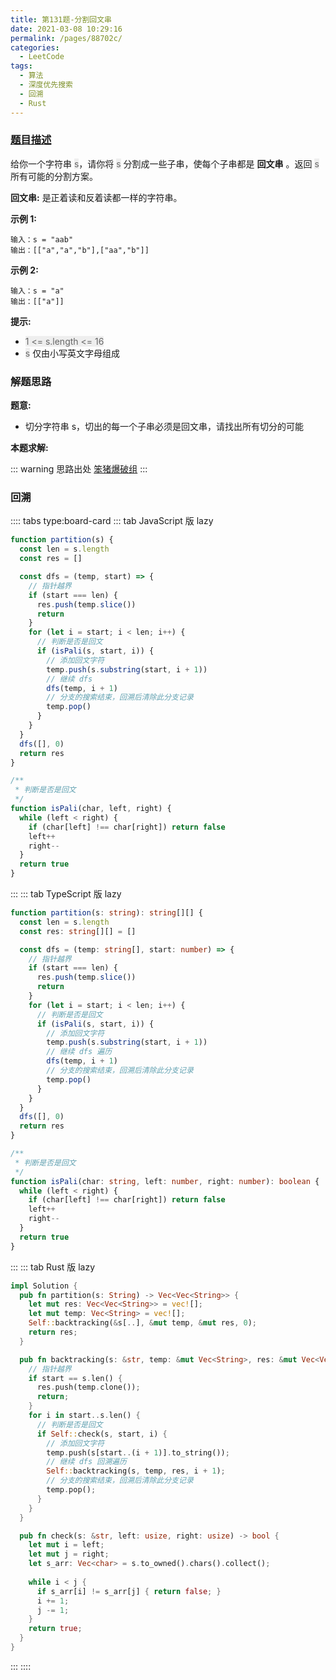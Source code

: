 ```yaml
---
title: 第131题-分割回文串
date: 2021-03-08 10:29:16
permalink: /pages/88702c/
categories:
  - LeetCode
tags:
  - 算法
  - 深度优先搜索
  - 回溯
  - Rust
---
```


### [题目描述](https://leetcode-cn.com/problems/palindrome-partitioning/solution/)

给你一个字符串 <span style="background: #eee; color: #666;">s</span>，请你将 <span style="background: #eee; color: #666;">s</span> 分割成一些子串，使每个子串都是 **回文串** 。返回 <span style="background: #eee; color: #666;">s</span> 所有可能的分割方案。

**回文串:** 是正着读和反着读都一样的字符串。

<!-- more -->

**示例 1:**

```
输入：s = "aab"
输出：[["a","a","b"],["aa","b"]]
```

**示例 2:**

```
输入：s = "a"
输出：[["a"]]
```

**提示:**

- <span style="background: #eee; color: #666;">1 <= s.length <= 16</span>
- <span style="background: #eee; color: #666;">s</span> 仅由小写英文字母组成

### 解题思路

**题意:**

- 切分字符串 s，切出的每一个子串必须是回文串，请找出所有切分的可能

**本题求解:**

::: warning 思路出处
[笨猪爆破组](https://leetcode-cn.com/problems/palindrome-partitioning/solution/shou-hua-tu-jie-san-chong-jie-fa-hui-su-q5zjt/)
:::

### 回溯

:::: tabs type:board-card
::: tab JavaScript 版 lazy

```JavaScript
function partition(s) {
  const len = s.length
  const res = []

  const dfs = (temp, start) => {
    // 指针越界
    if (start === len) {
      res.push(temp.slice())
      return
    }
    for (let i = start; i < len; i++) {
      // 判断是否是回文
      if (isPali(s, start, i)) {
        // 添加回文字符
        temp.push(s.substring(start, i + 1))
        // 继续 dfs
        dfs(temp, i + 1)
        // 分支的搜索结束，回溯后清除此分支记录
        temp.pop()
      }
    }
  }
  dfs([], 0)
  return res
}

/**
 * 判断是否是回文
 */
function isPali(char, left, right) {
  while (left < right) {
    if (char[left] !== char[right]) return false
    left++
    right--
  }
  return true
}
```

:::
::: tab TypeScript 版 lazy

```TypeScript
function partition(s: string): string[][] {
  const len = s.length
  const res: string[][] = []

  const dfs = (temp: string[], start: number) => {
    // 指针越界
    if (start === len) {
      res.push(temp.slice())
      return
    }
    for (let i = start; i < len; i++) {
      // 判断是否是回文
      if (isPali(s, start, i)) {
        // 添加回文字符
        temp.push(s.substring(start, i + 1))
        // 继续 dfs 遍历
        dfs(temp, i + 1)
        // 分支的搜索结束，回溯后清除此分支记录
        temp.pop()
      }
    }
  }
  dfs([], 0)
  return res
}

/**
 * 判断是否是回文
 */
function isPali(char: string, left: number, right: number): boolean {
  while (left < right) {
    if (char[left] !== char[right]) return false
    left++
    right--
  }
  return true
}
```

:::
::: tab Rust 版 lazy

```Rust
impl Solution {
  pub fn partition(s: String) -> Vec<Vec<String>> {
    let mut res: Vec<Vec<String>> = vec![];
    let mut temp: Vec<String> = vec![];
    Self::backtracking(&s[..], &mut temp, &mut res, 0);
    return res;
  }

  pub fn backtracking(s: &str, temp: &mut Vec<String>, res: &mut Vec<Vec<String>>, start: usize) {
    // 指针越界
    if start == s.len() {
      res.push(temp.clone());
      return;
    }
    for i in start..s.len() {
      // 判断是否是回文
      if Self::check(s, start, i) {
        // 添加回文字符
        temp.push(s[start..(i + 1)].to_string());
        // 继续 dfs 回溯遍历
        Self::backtracking(s, temp, res, i + 1);
        // 分支的搜索结束，回溯后清除此分支记录
        temp.pop();
      }
    }
  }

  pub fn check(s: &str, left: usize, right: usize) -> bool {
    let mut i = left;
    let mut j = right;
    let s_arr: Vec<char> = s.to_owned().chars().collect();
    
    while i < j {
      if s_arr[i] != s_arr[j] { return false; }
      i += 1;
      j -= 1;
    }
    return true;
  }
}
```

:::
::::
